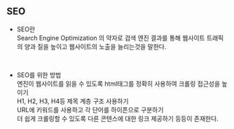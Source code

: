 ## SEO
- SEO란   
Search Engine Optimization 의 약자로 검색 엔진 결과를 통해 웹사이트 트래픽의 양과 질을 높이고 웹사이트의 노출을 늘리는것을 말한다. 
<br>

- SEO를 위한 방법   
엔진이 웹사이트를 읽을 수 있도록 html태그를 정확히 사용하여 크롤링 접근성을 높이기   
H1, H2, H3, H4등 제목 계층 구조 사용하기   
URL에 키워드를 사용하고 각 단어를 하이픈으로 구분하기   
더 쉽게 크롤링할 수 있도록 다른 콘텐스에 대한 링크 제공하기
등등이 존재한다.  
